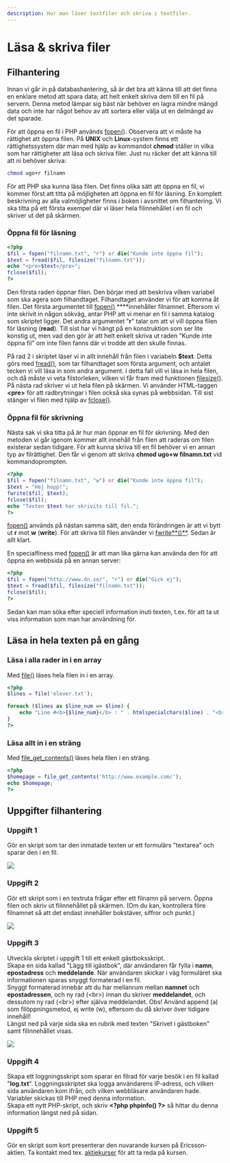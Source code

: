 ```yaml
---
description: Hur man läser textfiler och skriva i textfiler.
---
```


# Läsa & skriva filer

## Filhantering

Innan vi går in på databashantering, så är det bra att känna till att det finns en enklare metod att spara data; att helt enkelt skriva dem till en fil på servern. Denna metod lämpar sig bäst när behöver en lagra mindre mängd data och inte har något behov av att sortera eller välja ut en delmängd av det sparade.

För att öppna en fil i PHP används [fopen\(](https://devdocs.io/php/function.fopen)\). Observera att vi måste ha rättighet att öppna filen. På **UNIX** och **Linux**-system finns ett rättighetssystem där man med hjälp av kommandot **chmod** ställer in vilka som har rättigheter att läsa och skriva filer. Just nu räcker det att känna till att ni behöver skriva:

```bash
chmod ugo+r filnamn
```

För att PHP ska kunna läsa filen. Det finns olika sätt att öppna en fil, vi kommer först att titta på möjligheten att öppna en fil för läsning. En komplett beskrivning av alla valmöjligheter finns i boken i avsnittet om filhantering. Vi ska titta på ett första exempel där vi läser hela filinnehållet i en fil och skriver ut det på skärmen.

### **Öppna fil för läsning**

```php
<?php
$fil = fopen("filnamn.txt", "r") or die("Kunde inte öppna fil");
$text = fread($fil, filesize("filnamn.txt"));
echo "<pre>$text</pre>";
fclose($fil);
?>
```

Den första raden öppnar filen. Den börjar med att beskriva vilken variabel som ska agera som filhandtaget. Filhandtaget använder vi för att komma åt filen. Det första argumentet till [fopen\(\)](https://devdocs.io/php/function.fopen) ****innehåller filnamnet. Eftersom vi inte skrivit in någon sökväg, antar PHP att vi menar en fil i samma katalog som skriptet ligger. Det andra argumentet "**r**" talar om att vi vill öppna filen för läsning \(**read**\). Till sist har vi hängt på en konstruktion som ser lite konstig ut, men vad den gör är att helt enkelt skriva ut raden "Kunde inte öppna fil" om inte filen fanns där vi trodde att den skulle finnas.

På rad 2 i skriptet läser vi in allt innehåll från filen i variabeln **$text**. Detta görs med [fread\(\)](https://devdocs.io/php/function.fread), som tar filhandtaget som första argument, och antalet tecken vi vill läsa in som andra argument. I detta fall vill vi läsa in hela filen, och då måste vi veta filstorleken, vilken vi får fram med funktionen [filesize\(\)](https://devdocs.io/php/function.filesize). På nästa rad skriver vi ut hela filen på skärmen. Vi använder HTML-taggen **&lt;pre&gt;** för att radbrytningar i filen också ska synas på webbsidan. Till sist stänger vi filen med hjälp av [fclose\(\)](https://devdocs.io/php/function.fclose).

### **Öppna fil för skrivning**

Nästa sak vi ska titta på är hur man öppnar en fil för skrivning. Med den metoden vi går igenom kommer allt innehåll från filen att raderas om filen existerar sedan tidigare. För att kunna skriva till en fil behöver vi en annan typ av filrättighet. Den får vi genom att skriva **chmod ugo+w filnamn.txt** vid kommandoprompten.

```php
<?php
$fil = fopen("filnamn.txt", "w") or die("Kunde inte öppna fil");
$text = "Hej hopp!";
fwrite($fil, $text);
fclose($fil);
echo "Texten $text har skrivits till fil.";
?>
```

[fopen\(\)](https://devdocs.io/php/function.fopen) används på nästan samma sätt, den enda förändringen är att vi bytt ut **r** mot **w** \(**write**\). För att skriva till filen använder vi [fwrite**\(\)**](https://devdocs.io/php/function.fwrite). Sedan är allt klart.

En specialfiness med [fopen\(\)](https://devdocs.io/php/function.fopen) är att man lika gärna kan använda den för att öppna en webbsida på en annan server:

```php
<?php
$fil = fopen("http://www.dn.se/", "r") or die("Gick ej");
$text = fread($fil, filesize("filnamn.txt"));
fclose($fil);
?>
```

Sedan kan man söka efter speciell information inuti texten, t.ex. för att ta ut viss information som man har användning för.

## Läsa in hela texten på en gång

### Läsa i alla rader in i en array

Med [file\(\)](https://devdocs.io/php/function.file) läses hela filen in i en array.

```php
<?php
$lines = file('elever.txt');

foreach ($lines as $line_num => $line) {
    echo "Line #<b>{$line_num}</b> : " . htmlspecialchars($line) . "<br />\n";
}
?>
```

### Läsa allt in i en sträng

Med [file\_get\_contents\(\)](https://devdocs.io/php/function.file-get-contents) läses hela filen i en sträng.

```php
<?php
$homepage = file_get_contents('http://www.example.com/');
echo $homepage;
?>
```

## Uppgifter filhantering

### **Uppgift 1**

Gör en skript som tar den inmatade texten ur ett formulärs "textarea" och sparar den i en fil.

![](../.gitbook/assets/image%20%2813%29.png)

### **Uppgift 2**

Gör ett skript som i en textruta frågar efter ett filnamn på servern. Öppna filen och skriv ut filinnehållet på skärmen. \(Om du kan, kontrollera före filnamnet så att det endast innehåller bokstäver, siffror och punkt.\)

![](../.gitbook/assets/image%20%2818%29.png)

### **Uppgift 3**

Utveckla skriptet i uppgift 1 till ett enkelt gästboksskript.   
Skapa en sida kallad "Lägg till igästbok", där användaren får fylla i **namn**, **epostadress** och **meddelande**. När användaren skickar i väg formuläret ska informationen sparas snyggt formaterad i en fil.   
Snyggt formaterad innebär att du har mellanrum mellan **namnet** och **epostadressen**, och ny rad \(&lt;br&gt;\) innan du skriver **meddelandet**, och dessutom ny rad \(&lt;br&gt;\) efter själva meddelandet. Obs! Använd append \(a\) som filöppningsmetod, ej write \(w\), eftersom du då skriver över tidigare innehåll!   
Längst ned på varje sida ska en rubrik med texten "Skrivet i gästboken" samt filinnehållet visas.

![](../.gitbook/assets/image%20%2814%29.png)

### **Uppgift 4**

Skapa ett loggningsskript som sparar en filrad för varje besök i en fil kallad "**log.txt**". Loggningsskriptet ska logga användarens IP-adress, och vilken sida användaren kom ifrån, och vilken webbläsare användaren hade. Variabler skickas till PHP med denna information.   
Skapa ett nytt PHP-skript, och skriv **&lt;?php phpinfo\(\) ?&gt;** så hittar du denna information längst ned på sidan.

### **Uppgift 5**

Gör en skript som kort presenterar den nuvarande kursen på Ericsson-aktien. Ta kontakt med tex. [aktiekurser](http://www.privataaffarer.se/borsguiden/aktiekurser) för att ta reda på kursen.

